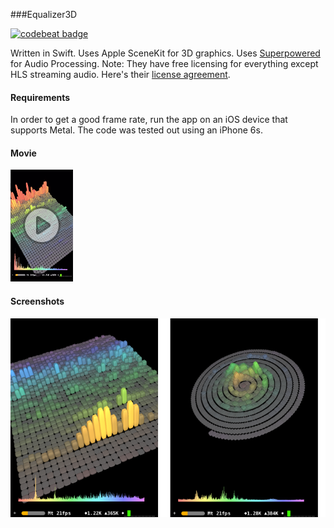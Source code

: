 ###Equalizer3D

[![codebeat badge](https://codebeat.co/badges/1f28e033-fa8c-4f0a-96ba-2a86c67246bf)](https://codebeat.co/projects/github-com-jonathanritchey03-equalizer3d)

Written in Swift. Uses Apple SceneKit for 3D graphics. Uses 
[Superpowered](https://github.com/superpoweredSDK/Low-Latency-Android-Audio-iOS-Audio-Engine)  for Audio Processing. Note: They have free licensing for everything except HLS streaming audio. Here's their [license agreement](https://github.com/JonathanRitchey03/Equalizer3D/blob/master/Equalizer3D/Audio3DVisualizer/Frameworks/SuperPowered/SuperpoweredLicenseJune232015%2BLogosForCredit.pdf). 

#### Requirements

In order to get a good frame rate, run the app on an iOS device that supports Metal. The code was tested out using an iPhone 6s.

#### Movie

[![ScreenShot](https://raw.githubusercontent.com/JonathanRitchey03/Equalizer3D/master/Equalizer3D/Docs/Movies/MovieThumbnail.png)](https://youtu.be/0ocha2utgpQ)

#### Screenshots

![Grid Rendering](https://github.com/JonathanRitchey03/Equalizer3D/blob/master/Equalizer3D/Docs/Screens/rectangle.png?raw=true)






